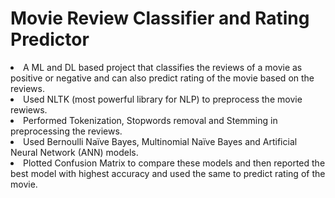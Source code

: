 # Movie Review Classifier and Rating Predictor
<li>A ML and DL based project that classifies the reviews of a movie as positive or negative and can also predict rating of the movie based on the reviews.</li>
<li>Used NLTK (most powerful library for NLP) to preprocess the movie rewiews.</li>
<li>Performed Tokenization, Stopwords removal and Stemming in preprocessing the reviews.</li>
<li>Used Bernoulli Naïve Bayes, Multinomial Naïve Bayes and Artificial Neural Network (ANN) models.</li>
<li>Plotted Confusion Matrix to compare these models and then reported the best model with highest accuracy and used the same to predict rating of the movie.</li>
